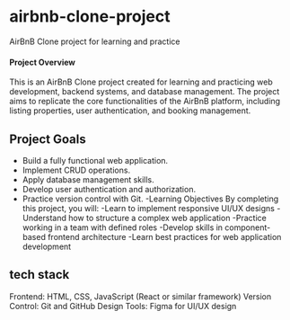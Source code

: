 # airbnb-clone-project
AirBnB Clone project for learning and practice 
#### Project Overview
This is an AirBnB Clone project created for learning and practicing web development, backend systems, and database management. The project aims to replicate the core functionalities of the AirBnB platform, including listing properties, user authentication, and booking management.

## Project Goals
- Build a fully functional web application.
- Implement CRUD operations.
- Apply database management skills.
- Develop user authentication and authorization.
- Practice version control with Git.
-Learning Objectives
By completing this project, you will:
-Learn to implement responsive UI/UX designs
-Understand how to structure a complex web application
-Practice working in a team with defined roles
-Develop skills in component-based frontend architecture
-Learn best practices for web application development
## tech stack
Frontend: HTML, CSS, JavaScript (React or similar framework)
Version Control: Git and GitHub
Design Tools: Figma for UI/UX design

